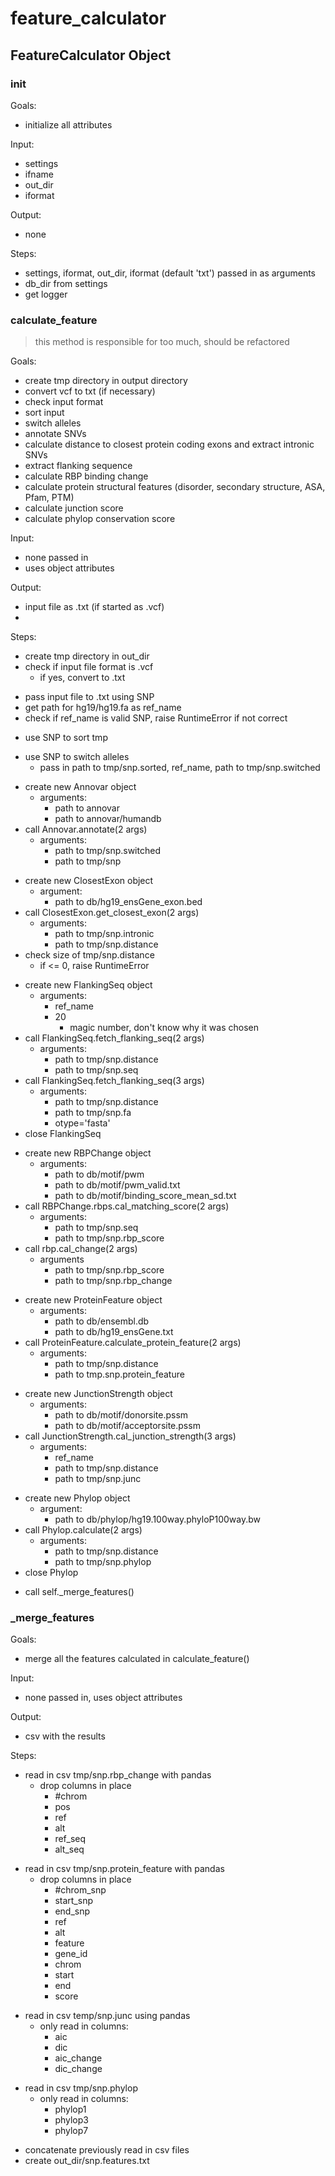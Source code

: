 # feature_calculator

## FeatureCalculator Object

### init
Goals:
* initialize all attributes

Input:
* settings
* ifname
* out_dir
* iformat

Output:
* none

Steps:
* settings, iformat, out_dir, iformat (default 'txt') passed in as arguments
* db_dir from settings
* get logger

### calculate_feature
> this method is responsible for too much, should be refactored

Goals:
* create tmp directory in output directory
* convert vcf to txt (if necessary)
* check input format
* sort input
* switch alleles
* annotate SNVs
* calculate distance to closest protein coding exons and extract intronic SNVs
* extract flanking sequence
* calculate RBP binding change
* calculate protein structural features (disorder, secondary structure, ASA, Pfam, PTM)
* calculate junction score
* calculate phylop conservation score

Input:
* none passed in
* uses object attributes

Output:
* input file as .txt (if started as .vcf)
* 

Steps:
* create tmp directory in out_dir
* check if input file format is .vcf
  * if yes, convert to .txt
>
* pass input file to .txt using SNP
* get path for hg19/hg19.fa as ref_name
* check if ref_name is valid SNP, raise RuntimeError if not correct
>
* use SNP to sort tmp
>
* use SNP to switch alleles
  * pass in path to tmp/snp.sorted, ref_name, path to tmp/snp.switched
>
* create new Annovar object
  * arguments:
    * path to annovar
    * path to annovar/humandb
* call Annovar.annotate(2 args)
  * arguments:
    * path to tmp/snp.switched
    * path to tmp/snp
>
* create new ClosestExon object
  * argument:
    * path to db/hg19_ensGene_exon.bed
* call ClosestExon.get_closest_exon(2 args)
  * arguments:
    * path to tmp/snp.intronic
    * path to tmp/snp.distance
* check size of  tmp/snp.distance
  * if <= 0, raise RuntimeError
>
* create new FlankingSeq object
  * arguments:
    * ref_name
    * 20
      * magic number, don't know why it was chosen
* call FlankingSeq.fetch_flanking_seq(2 args)
  * arguments:
    * path to tmp/snp.distance
    * path to tmp/snp.seq
* call FlankingSeq.fetch_flanking_seq(3 args)
  * arguments:
    * path to tmp/snp.distance
    * path to tmp/snp.fa
    * otype='fasta'
* close FlankingSeq
>
* create new RBPChange object
  * arguments:
    * path to db/motif/pwm
    * path to db/motif/pwm_valid.txt
    * path to db/motif/binding_score_mean_sd.txt
* call RBPChange.rbps.cal_matching_score(2 args)
  * arguments:
    * path to tmp/snp.seq
    * path to tmp/snp.rbp_score
* call rbp.cal_change(2 args)
  * arguments
    * path to tmp/snp.rbp_score
    * path to tmp/snp.rbp_change
>
* create new ProteinFeature object
  * arguments:
    * path to db/ensembl.db
    * path to db/hg19_ensGene.txt
* call ProteinFeature.calculate_protein_feature(2 args)
  * arguments:
    * path to tmp/snp.distance
    * path to tmp.snp.protein_feature
>
* create new JunctionStrength object
  * arguments:
    * path to db/motif/donorsite.pssm
    * path to db/motif/acceptorsite.pssm
* call JunctionStrength.cal_junction_strength(3 args)
  * arguments:
    * ref_name
    * path to tmp/snp.distance
    * path to tmp/snp.junc
>
* create new Phylop object
  * argument:
    * path to db/phylop/hg19.100way.phyloP100way.bw
* call Phylop.calculate(2 args)
  * arguments:
    * path to tmp/snp.distance
    * path to tmp/snp.phylop
* close Phylop
>
* call self._merge_features()

### _merge_features
Goals:
* merge all the features calculated in calculate_feature()

Input:
* none passed in, uses object attributes

Output:
* csv with the results

Steps:
* read in csv tmp/snp.rbp_change with pandas
  * drop columns in place
    * #chrom
    * pos
    * ref
    * alt
    * ref_seq
    * alt_seq
>
* read in csv tmp/snp.protein_feature with pandas
  * drop columns in place
    * #chrom_snp
    * start_snp
    * end_snp
    * ref
    * alt
    * feature
    * gene_id
    * chrom
    * start
    * end
    * score
>
* read in csv temp/snp.junc using pandas
  * only read in columns:
    * aic
    * dic
    * aic_change
    * dic_change
>
* read in csv tmp/snp.phylop
  * only read in columns:
    * phylop1
    * phylop3
    * phylop7
>
* concatenate previously read in csv files
* create out_dir/snp.features.txt